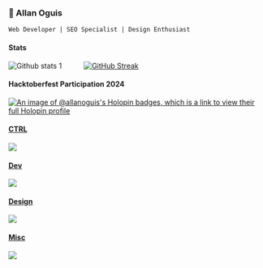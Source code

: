 <h3>💎 Allan Oguis</h3>

`Web Developer | SEO Specialist | Design Enthusiast`

<h4>Stats</h4>

![Github stats 1](https://github-readme-stats.vercel.app/api?username=allanoguis&hide_border=true&show_icons=true&theme=merko) &nbsp; &nbsp; &nbsp; &nbsp; &nbsp; [![GitHub Streak](https://github-readme-streak-stats.herokuapp.com?user=allanoguis&theme=merko&hide_border=true&exclude_days=Sun%2CSat)](https://git.io/streak-stats)

#### Hacktoberfest Participation 2024

[![An image of @allanoguis's Holopin badges, which is a link to view their full Holopin profile](https://holopin.me/allanoguis)](https://holopin.io/@allanoguis)

<p align="left">
  <a href="https://skillicons.dev">
    <h4>CTRL</h4> <img src="https://skillicons.dev/icons?i=git,github,gitlab,githubactions" />
  </a>
</p>

<p align="left">
  <a href="https://skillicons.dev">
    <h4>Dev</h4> <img src="https://skillicons.dev/icons?i=html,CSS,bootstrap,js,ts,jquery,nextjs,react,tailwind" />
  </a>
</p>

<p align="left">
  <a href="https://skillicons.dev">
    <h4>Design</h4> <img src="https://skillicons.dev/icons?i=ps,ai,sketchup,figma,blender" />
  </a>
</p>

<p align="left">
  <a href="https://skillicons.dev">
    <h4>Misc</h4> <img src="https://skillicons.dev/icons?i=discord,bots,vscode,notion,md" />
  </a>
</p>

